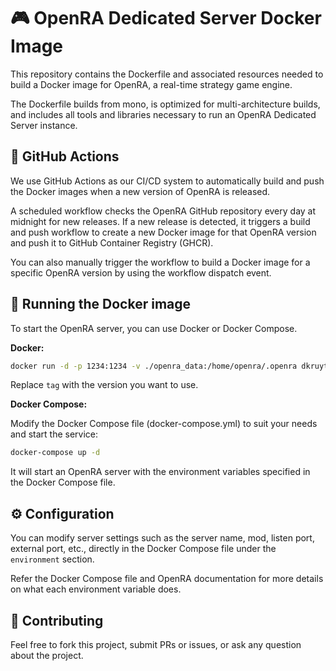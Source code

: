 # 🎮 OpenRA Dedicated Server Docker Image

This repository contains the Dockerfile and associated resources needed to build a Docker image for OpenRA, a real-time strategy game engine.

The Dockerfile builds from mono, is optimized for multi-architecture builds, and includes all tools and libraries necessary to run an OpenRA Dedicated Server instance.

## 🔄 GitHub Actions

We use GitHub Actions as our CI/CD system to automatically build and push the Docker images when a new version of OpenRA is released.

A scheduled workflow checks the OpenRA GitHub repository every day at midnight for new releases. If a new release is detected, it triggers a build and push workflow to create a new Docker image for that OpenRA version and push it to GitHub Container Registry (GHCR).

You can also manually trigger the workflow to build a Docker image for a specific OpenRA version by using the workflow dispatch event.

## 🏃 Running the Docker image

To start the OpenRA server, you can use Docker or Docker Compose.

__Docker:__

```sh
docker run -d -p 1234:1234 -v ./openra_data:/home/openra/.openra dkruyt/openra:tag
```

Replace `tag` with the version you want to use.

__Docker Compose:__

Modify the Docker Compose file (docker-compose.yml) to suit your needs and start the service:

```sh
docker-compose up -d
```

It will start an OpenRA server with the environment variables specified in the Docker Compose file.

## ⚙️ Configuration

You can modify server settings such as the server name, mod, listen port, external port, etc., directly in the Docker Compose file under the `environment` section.

Refer the Docker Compose file and OpenRA documentation for more details on what each environment variable does.

## 👥 Contributing

Feel free to fork this project, submit PRs or issues, or ask any question about the project.
```